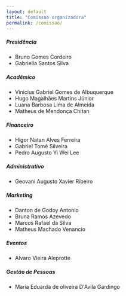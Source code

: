 ```yaml
---
layout: default
title: "Comissao organizadora"
permalink: /comissao/
---
```


##### **Presidência**
  * Bruno Gomes Cordeiro
  * Gabriella Santos Silva

##### **Acadêmico**
  * Vinicius Gabriel Gomes de Albuquerque
  * Hugo Magalhães Martins Júnior
  * Luana Barbosa Lima de Almeida
  * Matheus de Mendonça Chitan

##### **Financeiro**
  * Higor Natan Alves Ferreira
  * Gabriel Tomé Silveira
  * Pedro Augusto Yi Wei Lee

##### **Administrativo**
  * Geovani Augusto Xavier Ribeiro

##### **Marketing**
  * Danton de Godoy Antonio
  * Bruna Ramos Azevedo
  * Marcos Rafael da Silva
  * Matheus Machado Venancio

##### **Eventos**
  * Alvaro Vieira Aleprotte

##### **Gestão de Pessoas**
  * Maria Eduarda de oliveira D'Avila Gardingo
